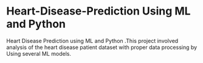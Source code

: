 # Heart-Disease-Prediction Using ML and Python
Heart Disease Prediction using ML and Python .This project involved analysis of the heart disease patient dataset with proper data processing by Using several ML models. 
